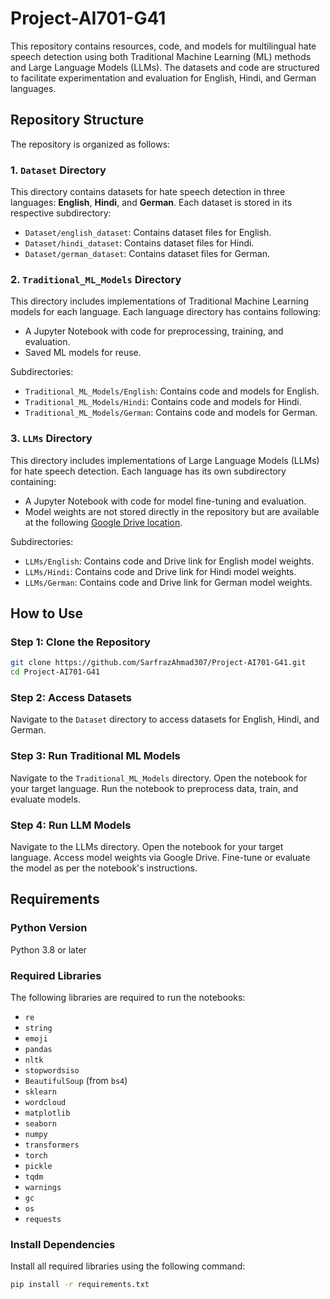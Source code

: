 # Project-AI701-G41

This repository contains resources, code, and models for multilingual hate speech detection using both Traditional Machine Learning (ML) methods and Large Language Models (LLMs). The datasets and code are structured to facilitate experimentation and evaluation for English, Hindi, and German languages.

## Repository Structure

The repository is organized as follows:

### 1. `Dataset` Directory

This directory contains datasets for hate speech detection in three languages: **English**, **Hindi**, and **German**. Each dataset is stored in its respective subdirectory:

- `Dataset/english_dataset`: Contains dataset files for English.
- `Dataset/hindi_dataset`: Contains dataset files for Hindi.
- `Dataset/german_dataset`: Contains dataset files for German.

### 2. `Traditional_ML_Models` Directory

This directory includes implementations of Traditional Machine Learning models for each language. Each language directory has contains following:

- A Jupyter Notebook with code for preprocessing, training, and evaluation.
- Saved ML models for reuse.

Subdirectories:

- `Traditional_ML_Models/English`: Contains code and models for English.
- `Traditional_ML_Models/Hindi`: Contains code and models for Hindi.
- `Traditional_ML_Models/German`: Contains code and models for German.

### 3. `LLMs` Directory

This directory includes implementations of Large Language Models (LLMs) for hate speech detection. Each language has its own subdirectory containing:

- A Jupyter Notebook with code for model fine-tuning and evaluation.
- Model weights are not stored directly in the repository but are available at the following [Google Drive location](https://drive.google.com/drive/folders/1iO_jeF5b7u46cdfPA6vkSnkIX0K3WrtZ).

Subdirectories:

- `LLMs/English`: Contains code and Drive link for English model weights.
- `LLMs/Hindi`: Contains code and Drive link for Hindi model weights.
- `LLMs/German`: Contains code and Drive link for German model weights.

## How to Use

### Step 1: Clone the Repository

```bash
git clone https://github.com/SarfrazAhmad307/Project-AI701-G41.git
cd Project-AI701-G41
```

### Step 2: Access Datasets

Navigate to the `Dataset` directory to access datasets for English, Hindi, and German.

### Step 3: Run Traditional ML Models

Navigate to the `Traditional_ML_Models` directory.
Open the notebook for your target language.
Run the notebook to preprocess data, train, and evaluate models.

### Step 4: Run LLM Models

Navigate to the LLMs directory.
Open the notebook for your target language.
Access model weights via Google Drive.
Fine-tune or evaluate the model as per the notebook's instructions.

## Requirements

### Python Version

Python 3.8 or later

### Required Libraries

The following libraries are required to run the notebooks:

- `re`
- `string`
- `emoji`
- `pandas`
- `nltk`
- `stopwordsiso`
- `BeautifulSoup` (from `bs4`)
- `sklearn`
- `wordcloud`
- `matplotlib`
- `seaborn`
- `numpy`
- `transformers`
- `torch`
- `pickle`
- `tqdm`
- `warnings`
- `gc`
- `os`
- `requests`

### Install Dependencies

Install all required libraries using the following command:

```bash
pip install -r requirements.txt
```
